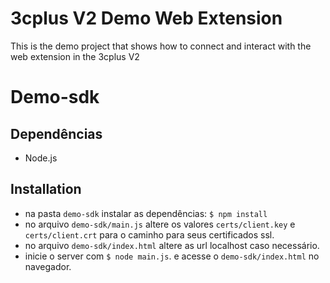 # 3cplus V2 Demo Web Extension

This is the demo project that shows how to connect and interact with the web extension in the 3cplus V2

# Demo-sdk

## Dependências
* Node.js

## Installation
- na pasta `demo-sdk` instalar as dependências: `$ npm install`
- no arquivo `demo-sdk/main.js` altere os valores `certs/client.key` e `certs/client.crt` para o caminho para seus certificados ssl.
- no arquivo `demo-sdk/index.html` altere as url localhost caso necessário. 
- inicie o server com `$ node main.js`. e acesse o `demo-sdk/index.html` no navegador.




